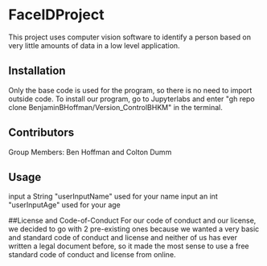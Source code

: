 # FaceIDProject
This project uses computer vision software to identify a person based on very little amounts of data in a low level application. 

## Installation
Only the base code is used for the program, so there is no need to import outside code. To install our program, go to Jupyterlabs and enter "gh repo clone BenjaminBHoffman/Version_ControlBHKM" in the terminal. 

## Contributors 
Group Members: Ben Hoffman and Colton Dumm

## Usage 
input a String "userInputName" used for your name
input an int "userInputAge" used for your age

##License and Code-of-Conduct
For our code of conduct and our license, we decided to go with 2 pre-existing ones because we wanted a very basic and standard code of conduct and license and neither of us has ever written a legal document before, so it made the most sense to use a free standard code of conduct and license from online. 
